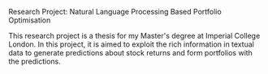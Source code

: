 Research Project: Natural Language Processing Based Portfolio Optimisation

This research project is a thesis for my Master's degree at Imperial College London. In this project, it is aimed to exploit the rich information in textual data to generate predictions about stock returns and form portfolios with the predictions.